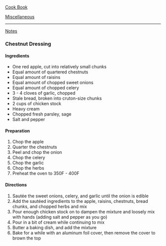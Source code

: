 [Cook Book]()    

[Miscellaneous]()  

-----  

[Notes]()  

### Chestnut Dressing  

#### Ingredients  
* One red apple, cut into relatively small chunks  
* Equal amount of quartered chestnuts  
* Equal amount of raisins  
* Equal amount of chopped sweet onions  
* Equal amount of chopped celery  
* 3 - 4 cloves of garlic, chopped  
* Stale bread, broken into cruton-size chunks  
* 2 cups of chicken stock  
* Heavy cream  
* Chopped fresh parsley, sage  
* Salt and pepper   

#### Preparation   

1. Chop the apple  
2. Quarter the chestnuts  
3. Peel and chop the onion  
4. Chop the celery  
5. Chop the garlic  
6. Chop the herbs  
7. Preheat the oven to 350F - 400F  

#### Directions  

1. Sautée the sweet onions, celery, and garlic until the onion is edible  
2. Add the sautéed ingredients to the apple, raisins, chestnuts, bread chunks, and chopped herbs and mix  
3. Pour enough chicken stock on to dampen the mixture and loosely mix with hands (adding salt and pepper as you go)    
4. Pour in a bit of cream while continuing to mix  
5. Butter a baking dish, and add the mixture  
6. Bake for a while with an aluminum foil cover, then remove the cover to brown the top  
